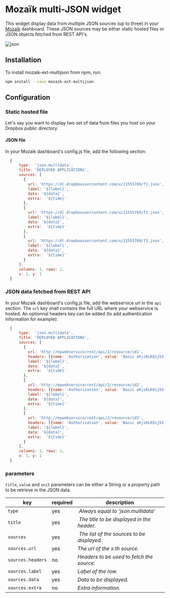 # Mozaïk multi-JSON widget

This widget display data from multiple JSON sources (up to three) in your [Mozaik](http://mozaik.rocks/) dashboard.
These JSON sources may be either static hosted files or JSON objects fetched from REST API's.

![json](https://raw.githubusercontent.com/jtbonhomme/mozaik-ext-json/master/preview/mozaik-ext-json.png)

## Installation

To install mozaik-ext-multijson from npm, run:

```bash
npm install --save mozaik-ext-multijson
```

## Configuration

### Static hosted file

Let's say you want to display two set of data from files you host on your Dropbox public directory.

#### JSON file

In your Mozaik dashboard's config.js file, add the following section:

```javascript
  {
      type:  'json.multidata',
      title: 'DEPLOYED APPLICATIONS',
      sources: [
        {
          url: 'https://dl.dropboxusercontent.com/u/11555789/f1.json',
          label: '${label}',
          data: '${data}',
          extra:  '${time}'
        },
        {
          url: 'https://dl.dropboxusercontent.com/u/11555789/f2.json',
          label: '${label}',
          data: '${data}',
          extra:  '${time}'
        },
        {
          url: 'https://dl.dropboxusercontent.com/u/11555789/f3.json',
          label: '${label}',
          data: '${data}',
          extra:  '${time}'
        }
      ],
      columns: 1, rows: 1,
      x: 1, y: 1
  }
```

### JSON data fetched from REST API

In your Mozaik dashboard's config.js file, add the webservice url in the <code>api</code> section. The <code>url</code> key shall contains the full URL where your webservice is hosted. An optionnal headers key can be added (to add authentication information for example):

```javascript
  {
      type:  'json.multidata',
      title: 'DEPLOYED APPLICATIONS',
      sources: [
        {
          url: 'http://mywebservice/rest/api/2/resource/id1',
          headers: [{name: 'Authorization', value: 'Basic aKjs6LK8ijkSfT'}, {name: 'Content-type', value: 'application/json'}],
          label: '${label}',
          data: '${data}',
          extra:  '${time}'
        },
        {
          url: 'http://mywebservice/rest/api/2/resource/id2',
          headers: [{name: 'Authorization', value: 'Basic aKjs6LK8ijkSfT'}, {name: 'Content-type', value: 'application/json'}],
          label: '${label}',
          data: '${data}',
          extra:  '${time}'
        },
        {
          url: 'http://mywebservice/rest/api/2/resource/id3',
          headers: [{name: 'Authorization', value: 'Basic aKjs6LK8ijkSfT'}, {name: 'Content-type', value: 'application/json'}],
          label: '${label}',
          data: '${data}',
          extra:  '${time}'
        }
      ],
      columns: 1, rows: 1,
      x: 1, y: 1
  }
```

### parameters

<code>title</code>, <code>value</code> and <code>unit</code> parameters can be either a String or a property path to be retrieve in the JSON data.

key               | required | description
------------------|----------|-------------------------------------------------------------------
`type`            | yes      | *Always equal to 'json.multidata'*
`title`           | yes      | *The title to be displayed in the header.*
`sources`         | yes      | *The list of the sources to be displayed.*
`sources.url`     | yes      | *The url of the x.th source.*
`sources.headers` | no       | *Headers to be used to fetch the source.*
`sources.label`   | yes      | *Label of the row.*
`sources.data`    | yes      | *Data to be displayed.*
`sources.extra`   | no       | *Extra information.*


